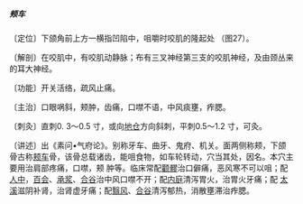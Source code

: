 ##### 颊车

〔定位〕下颌角前上方一横指凹陷中，咀嚼时咬肌的隆起处 （图27）。

〔解剖〕在咬肌中，有咬肌动静脉；布有三叉神经第三支的咬肌神经，及由颈丛来的耳大神经。

〔功能〕开关活络，疏风止痛。   

〔主治〕口眼㖞斜，颊肿，齿痛，口噤不语，中风痰壅，痄腮。

〔刺灸〕直刺0. 3〜0.5 寸，或向[地仓](https://www.gmzyjc.com/read/zjs/zjs3.1.1-3-0.1.3.3.4.md)方向斜刺，平刺0.5〜1.2 寸，可灸。

〔讲述〕出《素问•气府论》。别称牙车、曲牙、鬼府、机关。面两侧称颊，下颌骨古称[颊车](https://www.gmzyjc.com/read/zjs/zjs3.1.1-3-0.1.3.3.6.md)骨，该骨总载诸齿，能咀食物，如车轮转动，穴当其处，因名。本穴主要用治肩部疼痛，口噤，颊 肿等。临床常配[颧髎](https://www.gmzyjc.com/read/zjs/zjs3.1.4-6-0.0.3.3.18.md)治口僻痛，恶风寒不可以咀；配[人中](https://www.gmzyjc.com/read/zjs/zjs3.2.2-0.0.1.3.26.md)，[百会](https://www.gmzyjc.com/read/zjs/zjs3.2.2-0.0.1.3.20.md)、[承浆](https://www.gmzyjc.com/read/zjs/zjs3.2.1-0.1.1.3.22.md)、[合谷](https://www.gmzyjc.com/read/zjs/zjs3.1.1-3-0.1.2.3.4.md)治中风口噤不开；配[内庭](https://www.gmzyjc.com/read/zjs/zjs3.1.1-3-0.1.3.3.44.md)清泻胃火，治胃火牙痛；配 [太溪](https://www.gmzyjc.com/read/zjs/zjs3.1.7-8-0.0.2.3.3.md)滋阴补肾，治肾虚牙痛；配[翳风](https://www.gmzyjc.com/read/zjs/zjs3.1.9-12-0.0.2.3.17.md)、[合谷](https://www.gmzyjc.com/read/zjs/zjs3.1.1-3-0.1.2.3.4.md)清泻郁热，消散壅滞治痄腮。
